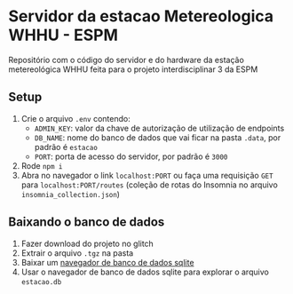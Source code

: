 # Servidor da estacao Metereologica WHHU - ESPM

Repositório com o código do servidor e do hardware da estação metereológica WHHU feita para o projeto interdisciplinar 3 da ESPM

## Setup

1. Crie o arquivo `.env` contendo:
   - `ADMIN_KEY`: valor da chave de autorização de utilização de endpoints
   - `DB_NAME`: nome do banco de dados que vai ficar na pasta `.data`, por padrão é `estacao`
   - `PORT`: porta de acesso do servidor, por padrão é `3000`
2. Rode `npm i`
3. Abra no navegador o link `localhost:PORT` ou faça uma requisição `GET` para `localhost:PORT/routes` (coleção de rotas do Insomnia no arquivo `insomnia_collection.json`)

## Baixando o banco de dados

1. Fazer download do projeto no glitch
2. Extrair o arquivo `.tgz` na pasta
3. Baixar um [navegador de banco de dados sqlite](https://sqlitebrowser.org/dl/)
4. Usar o navegador de banco de dados sqlite para explorar o arquivo `estacao.db`

